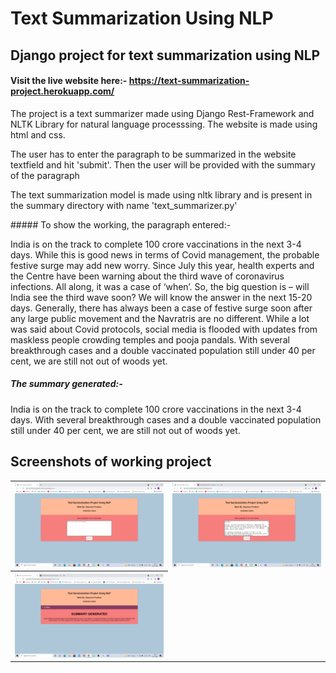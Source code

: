 # Text Summarization Using NLP 
## Django project for text summarization using NLP
#### Visit the live website here:- https://text-summarization-project.herokuapp.com/ 
<p> The project is a text summarizer made using Django Rest-Framework and NLTK Library for natural language processsing. The website is made using html and css.</p>
<p> The user has to enter the paragraph to be summarized in the website textfield and hit 'submit'. Then the user will be provided with the summary of the paragraph</p>
<p> The text summarization model is made using nltk library and is present in the summary directory with name 'text_summarizer.py'</p>
##### To show the working, the paragraph entered:-
<p> India is on the track to complete 100 crore vaccinations in the next 3-4 days. While this is good news in terms of Covid management, the probable festive surge may add new worry. Since July this year, health experts and the Centre have been warning about the third wave of coronavirus infections. All along, it was a case of ‘when’. So, the big question is – will India see the third wave soon? We will know the answer in the next 15-20 days. Generally, there has always been a case of festive surge soon after any large public movement and the Navratris are no different. While a lot was said about Covid protocols, social media is flooded with updates from maskless people crowding temples and pooja pandals. With several breakthrough cases and a double vaccinated population still under 40 per cent, we are still not out of woods yet.</p>

##### The summary generated:-
<p>India is on the track to complete 100 crore vaccinations in the next 3-4 days. With several breakthrough cases and a double vaccinated population still under 40 per cent, we are still not out of woods yet.</p>


## Screenshots of working project

<table style="width:100%">
  <tr>
    <th><img src="images/Screenshot208.png"/></th>
    <th><img src="images/Screenshot210.png"/></th>
  </tr>
  <tr>
    <th><img src="images/Screenshot209.png"/></th>
  </tr>
  </table>
